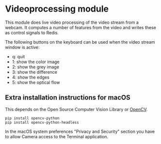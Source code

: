 # Videoprocessing module

This module does live video processing of the video stream from a webcam. It computes a number of features from the video and writes these as control signals to Redis.

The following buttons on the keyboard can be used when the video stream window is active:

- q: quit
- 1: show the color image
- 2: show the grey image
- 3: show the difference
- 4: show the edges
- 5: show the optical flow

## Extra installation instructions for macOS

This depends on the Open Source Computer Vision Library or [OpenCV](https://opencv.org/).

```
pip install opencv-python
pip install opencv-python-headless
```

In the macOS system preferences "Privacy and Security" section you have to allow Camera access to the Terminal application.
